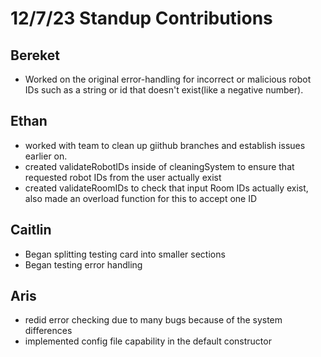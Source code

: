 # 12/7/23 Standup Contributions

## Bereket
- Worked on the original error-handling for incorrect or malicious robot IDs such as a string or id that doesn't exist(like a negative number).

## Ethan
- worked with team to clean up giithub branches and establish issues earlier on.
- created validateRobotIDs inside of cleaningSystem to ensure that requested robot IDs from the user actually exist
- created validateRoomIDs to check that input Room IDs actually exist, also made an overload function for this to accept one ID

## Caitlin
 - Began splitting testing card into smaller sections
 - Began testing error handling

## Aris
- redid error checking due to many bugs because of the system differences
- implemented config file capability in the default constructor
